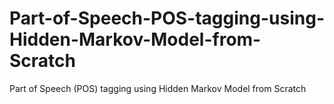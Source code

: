 # Part-of-Speech-POS-tagging-using-Hidden-Markov-Model-from-Scratch
Part of Speech (POS) tagging using Hidden Markov Model from Scratch
